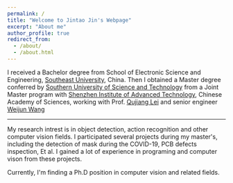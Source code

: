 ```yaml
---
permalink: /
title: "Welcome to Jintao Jin's Webpage"
excerpt: "About me"
author_profile: true
redirect_from: 
  - /about/
  - /about.html
---
```


I received a Bachelor degree from School of Electronic Science and Engineering, [Southeast University](https://www.seu.edu.cn/english/main.htm), China. Then I obtained a Master degree conferred by [Southern University of Science and Technology](https://www.sustech.edu.cn/en/) from a Joint Master program with [Shenzhen Institute of Advanced Technology](https://english.siat.ac.cn/), Chinese Academy of Sciences, working with Prof. [Qujiang Lei](https://people.ucas.edu.cn/~lei_qujiang?language=en) and senior engineer [Weijun Wang](https://people.ucas.edu.cn/~wwjexp?language=en)

----
My research intrest is in object detection, action recognition and other computer vision fields. I participated several projects during my master's, including the detection of mask during the COVID-19, PCB defects inspection, Et al. I gained a lot of experience in programing and computer vison from these projects.

Currently, I'm finding a Ph.D position in computer vision and related fields.

